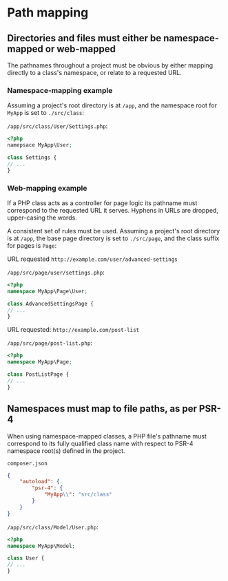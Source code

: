 # Path mapping

## Directories and files must either be namespace-mapped or web-mapped

The pathnames throughout a project must be obvious by either mapping directly to a class's namespace, or relate to a requested URL.

### Namespace-mapping example

Assuming a project's root directory is at `/app`, and the namespace root for `MyApp` is set to `./src/class`:

`/app/src/class/User/Settings.php`:

```php
<?php
namepsace MyApp\User;

class Settings {
// ...
}
```

### Web-mapping example

If a PHP class acts as a controller for page logic its pathname must correspond to the requested URL it serves. Hyphens in URLs are dropped, upper-casing the words.

A consistent set of rules must be used. Assuming a project's root directory is at `/app`, the base page directory is set to `./src/page`, and the class suffix for pages is `Page`:

URL requested `http://example.com/user/advanced-settings`

`/app/src/page/user/settings.php`:

```php
<?php
namespace MyApp\Page\User;

class AdvancedSettingsPage {
// ...
}
```

URL requested: `http://example.com/post-list`

`/app/src/page/post-list.php`:

```php
<?php
namespace MyApp\Page;

class PostListPage {
// ...
}
```

## Namespaces must map to file paths, as per PSR-4

When using namespace-mapped classes, a PHP file's pathname must correspond to its fully qualified class name with respect to PSR-4 namespace root(s) defined in the project.

`composer.json`

```json
{
	"autoload": {
		"psr-4": {
			"MyApp\\": "src/class"
		}
	}
}
```

`/app/src/class/Model/User.php`:

```php
<?php
namespace MyApp\Model;

class User {
// ...
}
```
